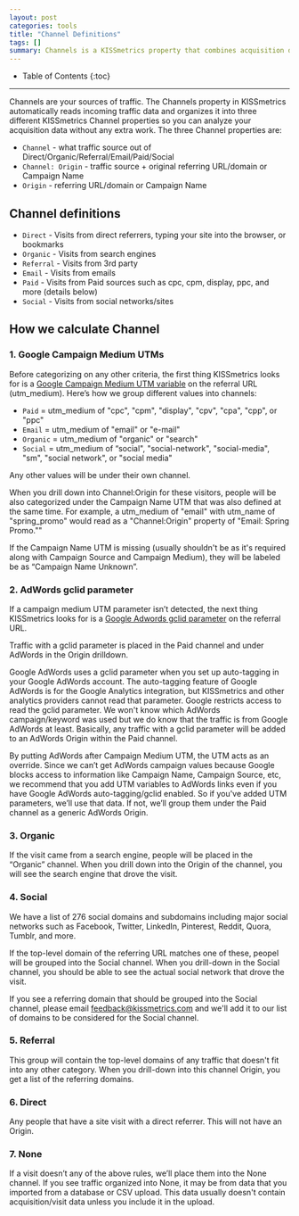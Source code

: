 ```yaml
---
layout: post
categories: tools
title: "Channel Definitions"
tags: []
summary: Channels is a KISSmetrics property that combines acquisition data from many sources.
---
```

* Table of Contents
{:toc}
* * *

Channels are your sources of traffic. The Channels property in KISSmetrics automatically reads incoming traffic data and organizes it into three different KISSmetrics Channel properties so you can analyze your acquisition data without any extra work. The three Channel properties are:

* `Channel` - what traffic source out of Direct/Organic/Referral/Email/Paid/Social
* `Channel: Origin` - traffic source + original referring URL/domain or Campaign Name
* `Origin` - referring URL/domain or Campaign Name

## Channel definitions

* `Direct` - Visits from direct referrers, typing your site into the browser, or bookmarks
* `Organic` - Visits from search engines
* `Referral` - Visits from 3rd party
* `Email` - Visits from emails
* `Paid` - Visits from Paid sources such as cpc, cpm, display, ppc, and more (details below)
* `Social` - Visits from social networks/sites

## How we calculate Channel

### 1. Google Campaign Medium UTMs

Before categorizing on any other criteria, the first thing KISSmetrics looks for is a [Google Campaign Medium UTM variable][Google UTM] on the referral URL (utm_medium). Here’s how we group different values into channels:

* `Paid` = utm_medium of "cpc", "cpm", "display", "cpv", "cpa", "cpp", or "ppc"
* `Email` = utm_medium of "email" or "e-mail"
* `Organic` = utm_medium of "organic" or "search"
* `Social` = utm_medium of “social", "social-network", "social-media", "sm", "social network", or "social media"

Any other values will be under their own channel.

When you drill down into Channel:Origin for these visitors, people will be also categorized under the Campaign Name UTM that was also defined at the same time. For example, a utm_medium of "email" with utm_name of "spring_promo" would read as a "Channel:Origin" property of "Email: Spring Promo.""

If the Campaign Name UTM is missing (usually shouldn't be as it's required along with Campaign Source and Campaign Medium), they will be labeled be as “Campaign Name Unknown”.


### 2. AdWords gclid parameter

If a campaign medium UTM parameter isn’t detected, the next thing KISSmetrics looks for is a [Google Adwords gclid parameter][Google gclid] on the referral URL.

Traffic with a gclid parameter is placed in the Paid channel and under AdWords in the Origin drilldown.

Google AdWords uses a gclid parameter when you set up auto-tagging in your Google AdWords account. The auto-tagging feature of Google AdWords is for the Google Analytics integration, but KISSmetrics and other analytics providers cannot read that parameter. Google restricts access to read the gclid parameter. We won't know which AdWords campaign/keyword was used but we do know that the traffic is from Google AdWords at least. Basically, any traffic with a gclid parameter will be added to an AdWords Origin within the Paid channel.

By putting AdWords after Campaign Medium UTM, the UTM acts as an override. Since we can’t get AdWords campaign values because Google blocks access to information like Campaign Name, Campaign Source, etc, we recommend that you add UTM variables to AdWords links even if you have Google AdWords auto-tagging/gclid enabled. So if you've added UTM parameters, we’ll use that data. If not, we’ll group them under the Paid channel as a generic AdWords Origin.

### 3. Organic

If the visit came from a search engine, people will be placed in the “Organic” channel. When you drill down into the Origin of the channel, you will see the search engine that drove the visit.

### 4. Social

We have a list of 276 social domains and subdomains including major social networks such as Facebook, Twitter, LinkedIn, Pinterest, Reddit, Quora, Tumblr, and more.

If the top-level domain of the referring URL matches one of these, peopel will be grouped into the Social channel. When you drill-down in the Social channel, you should be able to see the actual social network that drove the visit.

If you see a referring domain that should be grouped into the Social channel, please email feedback@kissmetrics.com and we'll add it to our list of domains to be considered for the Social channel.

### 5. Referral

This group will contain the top-level domains of any traffic that doesn't fit into any other category. When you drill-down into this channel Origin, you get a list of the referring domains.

### 6. Direct

Any people that have a site visit with a direct referrer. This will not have an Origin.

### 7. None

If a visit doesn’t any of the above rules, we’ll place them into the None channel. If you see traffic organized into None, it may be from data that you imported from a database or CSV upload. This data usually doesn't contain acquisition/visit data unless you include it in the upload.

[Google UTM]: https://support.google.com/analytics/answer/1033863?hl=en&ref_topic=1032998
[Google gclid]: https://support.google.com/analytics/answer/1033981?hl=en
